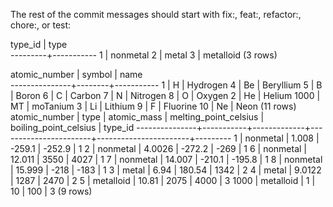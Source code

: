 
The rest of the commit messages should start with fix:, feat:, refactor:, chore:, or test:

 type_id |   type    
---------+-----------
       1 | nonmetal
       2 | metal
       3 | metalloid
(3 rows)

 atomic_number | symbol |   name    
---------------+--------+-----------
             1 | H      | Hydrogen
             4 | Be     | Beryllium
             5 | B      | Boron
             6 | C      | Carbon
             7 | N      | Nitrogen
             8 | O      | Oxygen
             2 | He     | Helium
          1000 | MT     | moTanium
             3 | Li     | Lithium
             9 | F      | Fluorine
            10 | Ne     | Neon
(11 rows)
 atomic_number |   type    | atomic_mass | melting_point_celsius | boiling_point_celsius | type_id 
---------------+-----------+-------------+-----------------------+-----------------------+---------
             1 | nonmetal  |       1.008 |                -259.1 |                -252.9 |       1
             2 | nonmetal  |      4.0026 |                -272.2 |                  -269 |       1
             6 | nonmetal  |      12.011 |                  3550 |                  4027 |       1
             7 | nonmetal  |      14.007 |                -210.1 |                -195.8 |       1
             8 | nonmetal  |      15.999 |                  -218 |                  -183 |       1
             3 | metal     |        6.94 |                180.54 |                  1342 |       2
             4 | metal     |      9.0122 |                  1287 |                  2470 |       2
             5 | metalloid |       10.81 |                  2075 |                  4000 |       3
          1000 | metalloid |           1 |                    10 |                   100 |       3
(9 rows)